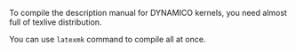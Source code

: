 To compile the description manual for DYNAMICO kernels, you need
almost full of texlive distribution.

You can use `latexmk` command to compile all at once.
